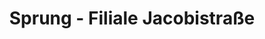 ---
title: "Sprung - Filiale Jacobistraße"
url: /burg/sprung-filiale-jacobistrasse/
shop: Bäckerei
---